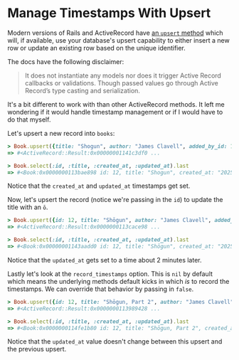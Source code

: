 # Manage Timestamps With Upsert

Modern versions of Rails and ActiveRecord have [an `upsert`
method](https://api.rubyonrails.org/v8.0.2/classes/ActiveRecord/Relation.html#method-i-upsert)
which will, if available, use your database's upsert capability to either
insert a new row or update an existing row based on the unique identifier.

The docs have the following disclaimer:

> It does not instantiate any models nor does it trigger Active Record
> callbacks or validations. Though passed values go through Active Record’s
> type casting and serialization.

It's a bit different to work with than other ActiveRecord methods. It left me
wondering if it would handle timestamp management or if I would have to do that
myself.

Let's upsert a new record into `books`:

```ruby
> Book.upsert({title: "Shogun", author: "James Clavell", added_by_id: 1, publication_date: Date.today}, unique_by: :id)
=> #<ActiveRecord::Result:0x00000001141c3df0 ...

> Book.select(:id, :title, :created_at, :updated_at).last
=> #<Book:0x0000000113bae898 id: 12, title: "Shogun", created_at: "2025-06-26 14:08:26.035633000 +0000", updated_at: "2025-06-26 14:08:26.035633000 +0000">
```

Notice that the `created_at` and `updated_at` timestamps get set.

Now, let's upsert the record (notice we're passing in the `id`) to update the title with an `ō`.

```ruby
> Book.upsert({id: 12, title: "Shōgun", author: "James Clavell", added_by_id: 1, publication_date: Date.today}, unique_by: :id)
=> #<ActiveRecord::Result:0x0000000113cace98 ...

> Book.select(:id, :title, :created_at, :updated_at).last
=> #<Book:0x00000001143aadd0 id: 12, title: "Shōgun", created_at: "2025-06-26 14:08:26.035633000 +0000", updated_at: "2025-06-26 14:10:46.280480000 +0000">
```

Notice that the `updated_at` gets set to a time about 2 minutes later.

Lastly let's look at the `record_timestamps` option. This is `nil` by default
which means the underlying methods default kicks in which _is_ to record the
timestamps. We can override that behavior by passing in `false`.

```ruby
> Book.upsert({id: 12, title: "Shōgun, Part 2", author: "James Clavell", added_by_id: 1, publication_date: Date.today}, unique_by: :id, record_timestamps: false)
=> #<ActiveRecord::Result:0x0000000113989428 ...

> Book.select(:id, :title, :created_at, :updated_at).last
=> #<Book:0x0000000114fe1b80 id: 12, title: "Shōgun, Part 2", created_at: "2025-06-26 14:08:26.035633000 +0000", updated_at: "2025-06-26 14:10:46.280480000 +0000">
```

Notice that the `updated_at` value doesn't change between this upsert and the
previous upsert.
